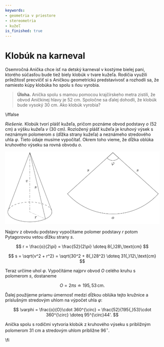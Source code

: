 ```yaml
---
keywords:
- geometria v priestore
- stereometria
- kužeľ
is_finished: true
---
```

# Klobúk na karneval

Osemročná Anička chce ísť na detský karneval v kostýme bielej pani, ktorého súčasťou bude tiež biely klobúk v tvare kužeľa. Rodičia využili príležitosť precvičiť si s Aničkou geometrickú predstavivosť a rozhodli sa, že namiesto kúpy klobúka ho spolu s ňou vyrobia.

> **Úloha.** Anička spolu s mamou pomocou krajčírskeho metra zistili, že obvod Aničkinej hlavy je 52 cm. Spoločne sa ďalej dohodli, že klobúk bude vysoký 30 cm. Ako klobúk vyrobia?

\iffalse

*Riešenie.* Klobúk tvorí plášť kužeľa, pričom poznáme obvod podstavy $o$ (52 cm) a výšku kužeľa $v$ (30 cm). Rozložený plášť kužeľa je kruhový výsek s neznámym polomerom $s$ (dĺžka strany kužeľa) a neznámeho stredového uhla $\varphi$. Tieto údaje musíme vypočítať. Okrem toho vieme, že dĺžka oblúka kruhového výseku sa rovná obvodu $o$.

![Kužeľový klobúkv](math4you_00005.svg)

Najprv z obvodu podstavy vypočítame polomer podstavy $r$ potom Pytagorovou vetou dĺžku strany $s$.

$$
r = \frac{o}{2\pi} = \frac{52}{2\pi} \doteq 8{,}28\,\text{cm}
$$

$$
s = \sqrt{v^2 + r^2} = \sqrt{30^2 + 8{,}28^2} \doteq 31{,}12\,\text{cm}
$$

Teraz určíme uhol $\varphi$. Vypočítáme najprv obvod $O$ celého kruhu s polomerom $s$, dostaneme 

$$
O = 2\pi s \doteq 195{,}53 \,\text{cm}.
$$ 

Ďalej použijeme priamu úmernosť medzi dĺžkou oblúka tejto kružnice a príslušným stredovým uhlom na výpočet uhla $\varphi$: 

$$
\varphi = \frac{o}{O}\cdot 360^{\circ} = \frac{52}{195{,}53}\cdot 360^{\circ} \doteq 95^{\circ}44'.
$$

 Anička spolu s rodičmi vytvoria klobúk z kruhového výseku s približným polomerom 31 cm a stredovým uhlom približne $96^{\circ}$.

\fi
